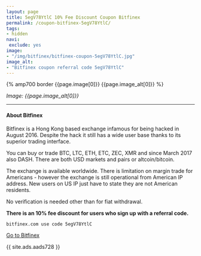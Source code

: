 ```yaml
---
layout: page
title: 5egV78YtlC 10% Fee Discount Coupon Bitfinex
permalink: /coupon-bitfinex-5egV78YtlC/
tags:
- hidden
navi:
 exclude: yes
image:
- "/img/bitfinex/bitfinex-coupon-5egV78YtlC.jpg"
image_alt:
- "Bitfinex coupon referral code 5egV78YtlC"
---
```



{% amp700 border {{page.image[0]}} {{page.image_alt[0]}} %}

_Image: {{page.image_alt[0]}}_

________________________

#### About Bitfinex

Bitfinex is a Hong Kong based exchange infamous for being hacked in August 2016. Despite the hack it still has a wide user base thanks to its superior trading interface.

You can buy or trade BTC, LTC, ETH, ETC, ZEC, XMR and since March 2017 also DASH. There are both USD markets and pairs or altcoin/bitcoin.

The exchange is available worldwide. There is limitation on margin trade for Americans - however the exchange is still operational from American IP address. New users on US IP just have to state they are not American residents.

No verification is needed other than for fiat withdrawal.

**There is an 10% fee discount for users who sign up with a referral code.**

`bitfinex.com use code 5egV78YtlC`

<a rel="nofollow" href="https://www.bitfinex.com/?refcode=5egV78YtlC" class="button" target="_blank">Go to Bitfinex</a>


{{ site.ads.aads728 }}
